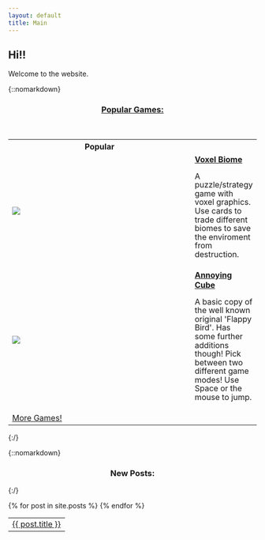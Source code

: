 ```yaml
---
layout: default
title: Main
---
```


## **Hi!!** 

Welcome to the website.

{::nomarkdown}

<center><h3><a href="./games">Popular Games:</a></h3></center>

<br>

<table>
    <tr>
        <th style="width:20px"><b id="GamesTitle">Popular</b></th>
        <th></th>
    </tr>
    <tr class="all official">
        <td><a href="./games/voxel-biome/index.html"><img src="/blog/assets/PageImages/VoxelBiomeThingy.jpg"></a></td>
        <td><a href="./games/voxel-biome/index.html"><b>Voxel Biome</b></a><br> <p style="line-height:1.1;">A puzzle/strategy game with voxel graphics. Use cards to trade different biomes to save the enviroment from destruction.</p></td>
    </tr>
    <tr class="all unofficial">
        <td><a href="./games/flying-cube/index.html"><img src="/blog/assets/PageImages/ThumbnailAnnoyingCubeNotScaled.jpg"></a></td>
        <td><a href="./games/flying-cube/index.html"><b>Annoying Cube</b></a> <br> <p style="line-height:1.1;">A basic copy of the well known original 'Flappy Bird'. Has some further additions though! Pick between two different game modes! Use Space or the mouse to jump. </p></td>
    </tr>
    <tr class="all unofficial">
        <center><td style="width:100%"><a href="./games">More Games!</a></td></center>
    </tr>
</table>

<script>

var x, i, j, selElmnt, a, b, c;
/*look for any elements with the class "custom-select":*/
x = document.getElementsByClassName("custom-select");
for (i = 0; i < x.length; i++) {
  selElmnt = x[i].getElementsByTagName("select")[0];
  /*for each element, create a new DIV that will act as the selected item:*/
  a = document.createElement("DIV");
  a.setAttribute("class", "select-selected");
  a.innerHTML = selElmnt.options[selElmnt.selectedIndex].innerHTML;
  x[i].appendChild(a);
  /*for each element, create a new DIV that will contain the option list:*/
  b = document.createElement("DIV");
  b.setAttribute("class", "select-items select-hide");
  for (j = 0; j < selElmnt.length; j++) {
    /*for each option in the original select element,
    create a new DIV that will act as an option item:*/
    c = document.createElement("DIV");
    c.innerHTML = selElmnt.options[j].innerHTML;
    c.addEventListener("click", function(e) {
        /*when an item is clicked, update the original select box,
        and the selected item:*/
        var y, i, k, s, h;
        s = this.parentNode.parentNode.getElementsByTagName("select")[0];
        h = this.parentNode.previousSibling;
        for (i = 0; i < s.length; i++) {
          if (s.options[i].innerHTML == this.innerHTML) {
            s.selectedIndex = i;
            h.innerHTML = this.innerHTML;
            y = this.parentNode.getElementsByClassName("same-as-selected");
            for (k = 0; k < y.length; k++) {
              y[k].removeAttribute("class");
            }
            this.setAttribute("class", "same-as-selected");
            break;
          }
        }
        h.click();
    });
    b.appendChild(c);
  }
  x[i].appendChild(b);
  a.addEventListener("click", function(e) {
      /*when the select box is clicked, close any other select boxes,
      and open/close the current select box:*/
      e.stopPropagation();
      closeAllSelect(this);
      this.nextSibling.classList.toggle("select-hide");
      this.classList.toggle("select-arrow-active");
    });
}
function closeAllSelect(elmnt) {
  /*a function that will close all select boxes in the document,
  except the current select box:*/
  var x, y, i, arrNo = [];
  x = document.getElementsByClassName("select-items");
  y = document.getElementsByClassName("select-selected");
  for (i = 0; i < y.length; i++) {
    if (elmnt == y[i]) {
      arrNo.push(i)
    } else {
      y[i].classList.remove("select-arrow-active");
    }
  }
  for (i = 0; i < x.length; i++) {
    if (arrNo.indexOf(i)) {
      x[i].classList.add("select-hide");
    }
  }
}
/*if the user clicks anywhere outside the select box,
then close all select boxes:*/
document.addEventListener("click", closeAllSelect);
</script>

{:/}

{::nomarkdown}

<center><h3>New Posts:</h3></center>

{:/}

<table>
  {% for post in site.posts %}
    <tr>
      <td><a href="/blog{{ post.url }}">{{ post.title }}</a></td>
    </tr>
  {% endfor %}
</table>